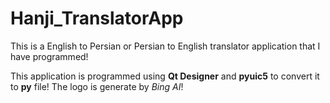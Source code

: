 # Hanji_TranslatorApp
This is a English to Persian or Persian to English translator application that I have programmed!

This application is programmed using **Qt Designer** and **pyuic5** to convert it to **py** file!
The logo is generate by _Bing AI_!

